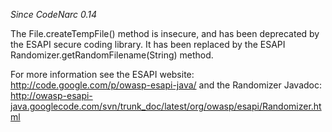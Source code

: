 
*Since CodeNarc 0.14*

The File.createTempFile() method is insecure, and has been deprecated by the ESAPI secure coding library.
It has been replaced by the ESAPI Randomizer.getRandomFilename(String) method.

For more information see the ESAPI website: http://code.google.com/p/owasp-esapi-java/
and the Randomizer Javadoc: <http://owasp-esapi-java.googlecode.com/svn/trunk_doc/latest/org/owasp/esapi/Randomizer.html>
